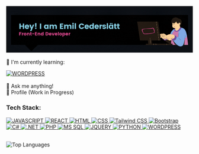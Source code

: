 ##
![Header](./Banner.gif)

🌱 I'm currently learning:  
 <div align="left">
    <a href="https://dev.to/envoy_/150-badges-for-github-pnk">
        <img src="https://img.shields.io/badge/Wordpress-21759B?style=for-the-badge&logo=wordpress&logoColor=white" alt="WORDPRESS"/>
    </a>
 </div>
 <br>
💬 Ask me anything! <br>
🚧 Profile (Work in Progress)
 
### Tech Stack: 

<div align="left">
    <a href="https://dev.to/envoy_/150-badges-for-github-pnk">
        <img src="https://img.shields.io/badge/JavaScript-F7DF1E?style=for-the-badge&logo=javascript&logoColor=black" alt="JAVASCRIPT"/>
    </a>
    <a href="https://dev.to/envoy_/150-badges-for-github-pnk">
        <img src="https://img.shields.io/badge/React-20232A?style=for-the-badge&logo=react&logoColor=61DAFB" alt="REACT"/>
    </a>
    <a href="https://dev.to/envoy_/150-badges-for-github-pnk">
        <img src="https://img.shields.io/badge/HTML-239120?style=for-the-badge&logo=html5&logoColor=white" alt="HTML"/>
    </a>    
    <a href="https://dev.to/envoy_/150-badges-for-github-pnk">
        <img src="https://img.shields.io/badge/CSS-239120?&style=for-the-badge&logo=css3&logoColor=white" alt="CSS"/>
    </a>
    <a href="https://dev.to/envoy_/150-badges-for-github-pnk">
        <img src="https://img.shields.io/badge/Tailwind_CSS-38B2AC?style=for-the-badge&logo=tailwind-css&logoColor=white" alt="Tailwind CSS"/>
    </a>
    <a href="https://dev.to/envoy_/150-badges-for-github-pnk">
        <img src="https://img.shields.io/badge/Bootstrap-563D7C?style=for-the-badge&logo=bootstrap&logoColor=white" alt="Bootstrap"/>
    </a>
    <br>
    <a href="https://dev.to/envoy_/150-badges-for-github-pnk">
        <img src="https://img.shields.io/badge/C%23-239120?style=for-the-badge&logo=c-sharp&logoColor=white" alt="C#"/>
    </a>
    <a href="https://dev.to/envoy_/150-badges-for-github-pnk">
        <img src="https://img.shields.io/badge/.NET-5C2D91?style=for-the-badge&logo=.net&logoColor=white" alt=".NET"/>
    </a>
    <a href="https://dev.to/envoy_/150-badges-for-github-pnk">
        <img src="https://img.shields.io/badge/PHP-777BB4?style=for-the-badge&logo=php&logoColor=white" alt="PHP"/>
    </a>
    <a href="https://dev.to/envoy_/150-badges-for-github-pnk">
        <img src="https://img.shields.io/badge/Microsoft_SQL_Server-CC2927?style=for-the-badge&logo=microsoft-sql-server&logoColor=white" alt="MS SQL"/>
    </a>   
    <a href="https://dev.to/envoy_/150-badges-for-github-pnk">
        <img src="https://img.shields.io/badge/jQuery-0769AD?style=for-the-badge&logo=jquery&logoColor=white" alt="JQUERY"/>
    </a>
    <a href="https://dev.to/envoy_/150-badges-for-github-pnk">
        <img src="https://img.shields.io/badge/Python-3776AB?style=for-the-badge&logo=python&logoColor=white" alt="PYTHON"/>
    </a>
    <a href="https://dev.to/envoy_/150-badges-for-github-pnk">
        <img src="https://img.shields.io/badge/Wordpress-21759B?style=for-the-badge&logo=wordpress&logoColor=white" alt="WORDPRESS"/>
    </a>

</div>

<br>

![Top Languages](https://github-readme-stats.vercel.app/api/top-langs/?username=Htmil&theme=blue-green)
